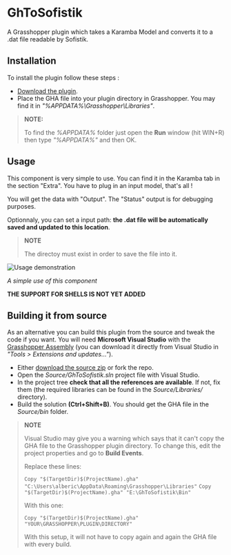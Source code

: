 GhToSofistik
============

A Grasshopper plugin which takes a Karamba Model and converts it to a .dat file readable by Sofistik.

Installation
------------
To install the plugin follow these steps :

- [Download the plugin][1].
- Place the GHA file into your plugin directory in Grasshopper. You may find it in *"%APPDATA%\Grasshopper\Libraries"*.

> **NOTE:**
> 
> To find the *%APPDATA%* folder just open the **Run** window (hit WIN+R) then type *"%APPDATA%"* and then OK.


Usage
-----

This component is very simple to use. You can find it in the Karamba tab in the section "Extra". You have to plug in an input model, that's all !

You will get the data with "Output".
The "Status" output is for debugging purposes.

Optionnaly, you can set a input path: **the .dat file will be automatically saved and updated to this location**.

> **NOTE**
> 
> The directoy must exist in order to save the file into it.

![Usage demonstration][2]

*A simple use of this component*

**THE SUPPORT FOR SHELLS IS NOT YET ADDED**


Building it from source
-----------------------

As an alternative you can build this plugin from the source and tweak the code if you want.
You will need **Microsoft Visual Studio** with the [Grasshopper Assembly][3] (you can download it directly from Visual Studio in *"Tools > Extensions and updates..."*).

- Either [download the source zip][4] or fork the repo.
- Open the *Source/GhToSofistik.sln* project file with Visual Studio.
- In the project tree **check that all the references are available**. If not, fix them (the required libraries can be found in the *Source/Libraries/* directory).
- Build the solution **(Ctrl+Shift+B)**. You should get the GHA file in the *Source/bin* folder.

> **NOTE**
> 
> Visual Studio may give you a warning which says that it can't copy the GHA file to the Grasshopper plugin directory. To change this, edit the project properties and go to **Build Events**.
> 
> Replace these lines:
> 
> `Copy "$(TargetDir)$(ProjectName).gha" "C:\Users\alberic\AppData\Roaming\Grasshopper\Libraries"`
> `Copy "$(TargetDir)$(ProjectName).gha" "E:\GhToSofistik\Bin"`
> 
> With this one:
> 
> `Copy "$(TargetDir)$(ProjectName).gha" "YOUR\GRASSHOPPER\PLUGIN\DIRECTORY"`
>
> With this setup, it will not have to copy again and again the GHA file with every build.


  [1]: https://github.com/AlbericTrancart/GhToSofistik/blob/master/Bin/GhToSofistik.gha?raw=true
  [2]: http://image.noelshack.com/fichiers/2014/22/1401091484-capture.png "Usage demonstration"
  [3]: http://visualstudiogallery.msdn.microsoft.com/9e389515-0719-47b4-a466-04436b491cd6 "Grasshopper Assembly"
  [4]: https://github.com/AlbericTrancart/GhToSofistik/archive/master.zip
